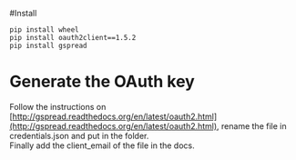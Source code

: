 
#Install

```
pip install wheel
pip install oauth2client==1.5.2
pip install gspread
```

# Generate the OAuth key
Follow the instructions on [http://gspread.readthedocs.org/en/latest/oauth2.html](http://gspread.readthedocs.org/en/latest/oauth2.html), rename the file in credentials.json and put in the folder.   
Finally add the client_email of the file in the docs.
